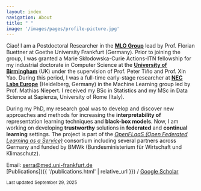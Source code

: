 ```yaml
---
layout: index
navigation: About
title: " "
image: '/images/pages/profile-picture.jpg'
---
```

Ciao! I am a Postdoctoral Researcher in the [**MLO Group**](https://mlo-lab.github.io/) lead by Prof. Florian Buettner at Goethe University Frankfurt (Germany). Prior to joining the group, I was granted a Marie Skłodowska-Curie Actions-ITN fellowship for my industrial doctorate in Computer Science at the [**University of Birmingham**](https://www.birmingham.ac.uk/schools/computer-science/postgraduate-research) (UK) under the supervision of Prof. Peter Tiňo and Prof. Xin Yao. During this period, I was a full-time early-stage researcher at [**NEC Labs Europe**](https://neclab.eu/) (Heidelberg, Germany) in the Machine Learning group led by Prof. Mathias Niepert. I received my BSc in Statistics and my MSc in Data Science at Sapienza, University of Rome (Italy).

During my PhD, my research goal was to develop and discover new approaches and methods for increasing the **interpretability of** representation learning techniques and **black-box models**. Now, I am working on developing **trustworthy** solutions in **federated** and **continual learning** settings. The project is part of the [*OpenFLaaS (Open Federated Learning as a Service)*](https://openflaas.de/) consortium including several partners across Germany and funded by BMWk (Bundesministerium für Wirtschaft und Klimaschutz).

Email: serra@med.uni-frankfurt.de \
[Publications]({{ '/publications.html' | relative_url }}) / [Google Scholar](https://scholar.google.com/citations?user=okTZ0VgAAAAJ&hl=en) 

<sub>Last updated September 29, 2025 </sub>

